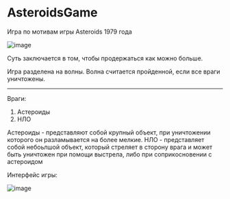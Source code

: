 # AsteroidsGame
 
Игра по мотивам игры Asteroids 1979 года

![image](https://user-images.githubusercontent.com/42170867/134880625-3be73102-d47e-4f1a-87c5-50bbb0a2e472.png)

Суть заключается в том, чтобы продержаться как можно больше.

Игра разделена на волны. Волна считается пройденной, если все враги уничтожены.

---

Враги:

1. Астероиды
2. НЛО

Астероиды - представляют собой крупный объект, при уничтожении которого он разламывается на более мелкие. 
НЛО - представляет собой небоьлшой объект, который стреляет в сторону врага и может быть уничтожен при помощи выстрела, либо при соприкосновении с астероидом

Интерфейс игры:

![image](https://user-images.githubusercontent.com/42170867/134881403-4e6aad12-bd60-44c6-b3c5-f261b4367597.png)
